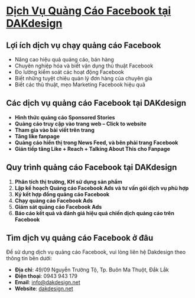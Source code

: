 # [Dịch Vụ Quảng Cáo Facebook tại DAKdesign](https://www.dakdesign.net/dich-vu-quang-cao-facebook/)


## Lợi ích dịch vụ chạy quảng cáo Facebook
- Nâng cao hiệu quả quảng cáo, bán hàng
- Chuyên nghiệp hóa và biết vận dụng thủ thuật Facebook
- Đo lường kiểm soát các hoạt động Facebook
- Biết những tuyệt chiêu quản lý đơn hàng của chuyên gia
- Biết các thủ thuật, mẹo Marketing Facebook hiệu quả


## Các dịch vụ quảng cáo Facebook tại DAKdesign
- **Hình thức quảng cáo Sponsored Stories**
- **Quảng cáo truy cập vào trang web – Click to website**
- **Tham gia vào bài viết trên trang**
- **Tăng like fanpage**
- **Quảng cáo hiển thị trong News Feed, và bên phải trang Facebook**
- **Gián tiếp tăng Like + Reach + Talking About This cho Fanpage**

## Quy trình quảng cáo Facebook tại DAKdesign

1. **Phân tích thị trường, KH sử dụng sản phẩm**
2. **Lập kế hoạch Quảng cáo Facebook Ads và tư vấn gói dịch vụ phù hợp**
3. **Ký kết hợp đồng quảng cáo Facebook**
4. **Chạy quảng cáo Facebook Ads**
5. **Giám sát quảng cáo Facebook Ads**
6. **Báo cáo kết quả và đánh giá hiệu quả chiến dịch quảng cáo trên Facebook**

## Tìm dịch vụ quảng cáo Facebook ở đâu
Để sử dụng dịch vụ quảng cáo Facebook, vui lòng liên hệ Dakdesign theo thông tin bên dưới:

- **Địa chỉ**: 49/09 Nguyễn Trường Tộ, Tp. Buôn Ma Thuột, Đắk Lắk
- **Điện thoại**: 0943 943 179
- **Email**: [info@dakdesign.net](mailto:info@dakdesign.net)
- **Website**: [dakdesign.net](http://dakdesign.net)
